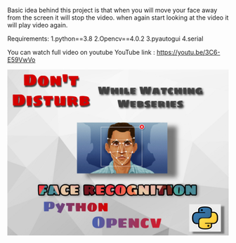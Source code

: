 
Basic idea behind this project is that when you will move your face away from the screen it will stop the video.
when again start looking at the video it will play video again.

Requirements:
1.python==3.8
2.Opencv==4.0.2
3.pyautogui
4.serial

You can watch full video on youtube
YouTube link : https://youtu.be/3C6-E59VwVo



![Image of the idea](https://github.com/Sharmil001/Facerecognition_DonotDisturb/blob/master/Img.jpg)
